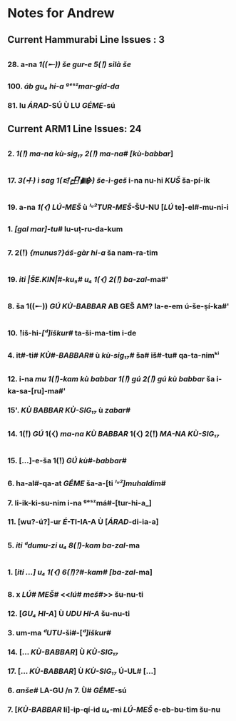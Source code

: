 # Notes for Andrew

## Current Hammurabi Line Issues : 3

### 28. a-na _1((𒀸)) še gur-e 5(𒁹) silà še_

### 100. _áb gu₄ hi-a ᵍᵉˢᶻmar-gíd-da_

### 81. lu _ÁRAD_-SÚ Ù LU _GÉME_-sú

## Current ARM1 Line Issues: 24

### 2. _1(𒁹) ma-na kù-sig₁₇ 2(𒁹) ma-na# [kù-babbar_]

### 17. _3(𒑏) ì sag 1(𒁀𒌷𒂵) še-ì-geš_ i-na nu-hi _KUŠ_ ša-pí-ik

### 19. a-na _1(𒌋) LÚ-MEŠ_ ù _ˡᶸ²TUR-MEŠ_-ŠU-NU [_LÚ_ te]-el#-mu-ni-i

### 1. _[gal mar]-tu#_ lu-uṭ-ru-da-kum

### 7. 2(𒁹) _{munus?}áš-gàr hi-a_ ša nam-ra-tim

### 19. _iti |ŠE.KIN|#-ku₅# u₄ 1(𒌋) 2(𒁹) ba-zal_-ma#'

### 8. ša 1((𒀸)) _GÚ KÙ-BABBAR_ AB GEŠ AM? la-e-em ú-še-ṣí-ka#'

### 10. 𒁹iš-hi-_[ᵈ]iškur#_ ta-ši-ma-tim i-de

### 4. it#-ti# _KÙ#-BABBAR#_ ù _kù-sig₁₇#_ ša# iš#-tu# qa-ta-nimᵏⁱ

### 12. i-na _mu 1(𒁹)-kam kù babbar 1(𒁹) gú 2(𒁹) gú kù babbar_ ša i-ka-sa-[ru]-ma#'

### 15'. _KÙ BABBAR KÙ-SIG₁₇_ ù _zabar#_

### 14. 1(𒁹) _GÚ_ 1(𒌋) _ma-na_ _KÙ BABBAR_ 1(𒌋) 2(𒁹) _MA-NA KÙ-SIG₁₇_

### 15. [...]-e-ša 1(𒁹) _GÚ_ _kù#-babbar#_

### 6. ha-al#-qa-at _GÉME_ ša-a-[ti _ˡᶸ²]muhaldim#_

### 7. li-ik-ki-su-nim i-na ᵍᵉˢᶻmá#-[tur-hi-a_]

### 11. [wu?-ú?]-ur _É_-TI-IA-A Ù [_ÁRAD_-di-ia-a]

### 5. _iti ᵈdumu-zi u₄ 8(𒁹)-kam ba-zal_-ma

### 1. [_iti ...] u₄ 1(𒌋) 6(𒁹)?#-kam# [ba-zal_-ma]

### 8. x _LÚ# MEŠ#_ <<_lú# meš#_>> šu-nu-ti

### 12. [_GU₄ HI-A_] Ù _UDU HI-A_ šu-nu-ti

### 3. um-ma _ᵈUTU_-ši#-[_ᵈ]iškur#_

### 14. [... _KÙ-BABBAR_] Ù _KÙ-SIG₁₇_

### 17. [... _KÙ-BABBAR_] Ù _KÙ-SIG₁₇_ Ú-UL# [...]

### 6. _anše#_ LA-GU /n 7. Ù# _GÉME_-sú

### 7. [_KÙ-BABBAR_ li]-ip-qí-id _u₄_-mi _LÚ-MEŠ_ e-eb-bu-tim šu-nu
